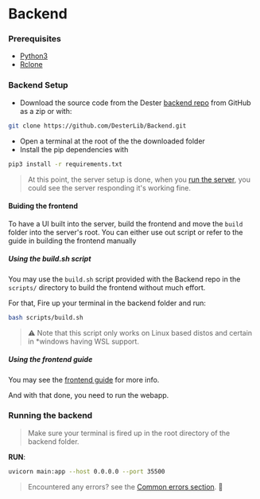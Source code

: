 # Backend

### Prerequisites

-   [Python3](https://python.org/downloads/)
-   [Rclone](https://rclone.org/downloads/)

### Backend Setup

- Download the source code from the Dester [backend repo](https://github.com/DesterLib/Backend) from GitHub as a zip or with:
```sh
git clone https://github.com/DesterLib/Backend.git
```
- Open a terminal at the root of the the downloaded folder
- Install the pip dependencies with 
```sh
pip3 install -r requirements.txt
```
> At this point, the server setup is done, when you [run the server](#running-the-backend), you could see the server responding it's working fine.

#### Buiding the frontend
To have a UI built into the server, build the frontend and move the `build` folder into the server's root. 
You can either use out script or refer to the guide in building the frontend manually

##### Using the build.sh script

You may use the `build.sh` script provided with the Backend repo in the `scripts/` directory to build the frontend without much effort.

For that, Fire up your terminal in the backend folder and run:

```sh
bash scripts/build.sh
```

> ⚠️ Note that this script only works on Linux based distos and certain in *windows having WSL support.

##### Using the frontend guide
You may see the [frontend guide](/building/frontend#build-guide) for more info.

And with that done, you need to run the webapp.

### Running the backend

> Make sure your terminal is fired up in the root directory of the backend folder.

**RUN**:
```sh
uvicorn main:app --host 0.0.0.0 --port 35500
```

>Encountered any errors? see the [Common errors section](/getting-started/local-deployement.md#common-errors). 🙌